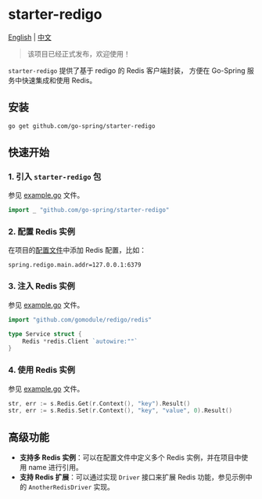 # starter-redigo

[English](README.md) | [中文](README_CN.md)

> 该项目已经正式发布，欢迎使用！

`starter-redigo` 提供了基于 redigo 的 Redis 客户端封装，
方便在 Go-Spring 服务中快速集成和使用 Redis。

## 安装

```bash
go get github.com/go-spring/starter-redigo
```

## 快速开始

### 1. 引入 `starter-redigo` 包

参见 [example.go](example/example.go) 文件。

```go
import _ "github.com/go-spring/starter-redigo"
```

### 2. 配置 Redis 实例

在项目的[配置文件](example/conf/app.properties)中添加 Redis 配置，比如：

```properties
spring.redigo.main.addr=127.0.0.1:6379
```

### 3. 注入 Redis 实例

参见 [example.go](example/example.go) 文件。

```go
import "github.com/gomodule/redigo/redis"

type Service struct {
    Redis *redis.Client `autowire:""`
}
```

### 4. 使用 Redis 实例

参见 [example.go](example/example.go) 文件。

```go
str, err := s.Redis.Get(r.Context(), "key").Result()
str, err := s.Redis.Set(r.Context(), "key", "value", 0).Result()
```

## 高级功能

* **支持多 Redis 实例**：可以在配置文件中定义多个 Redis 实例，并在项目中使用 name 进行引用。
* **支持 Redis 扩展**：可以通过实现 `Driver` 接口来扩展 Redis 功能，参见示例中的 `AnotherRedisDriver` 实现。
